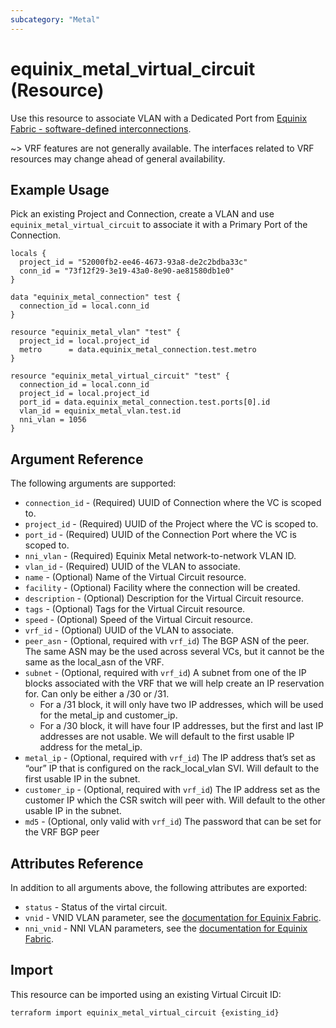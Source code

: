 ```yaml
---
subcategory: "Metal"
---
```


# equinix_metal_virtual_circuit (Resource)

Use this resource to associate VLAN with a Dedicated Port from
[Equinix Fabric - software-defined interconnections](https://metal.equinix.com/developers/docs/networking/fabric/#associating-a-vlan-with-a-dedicated-port).

~> VRF features are not generally available. The interfaces related to VRF resources may change ahead of general availability.

## Example Usage

Pick an existing Project and Connection, create a VLAN and use `equinix_metal_virtual_circuit`
to associate it with a Primary Port of the Connection.

```hcl
locals {
  project_id = "52000fb2-ee46-4673-93a8-de2c2bdba33c"
  conn_id = "73f12f29-3e19-43a0-8e90-ae81580db1e0"
}

data "equinix_metal_connection" test {
  connection_id = local.conn_id
}

resource "equinix_metal_vlan" "test" {
  project_id = local.project_id
  metro      = data.equinix_metal_connection.test.metro
}

resource "equinix_metal_virtual_circuit" "test" {
  connection_id = local.conn_id
  project_id = local.project_id
  port_id = data.equinix_metal_connection.test.ports[0].id
  vlan_id = equinix_metal_vlan.test.id
  nni_vlan = 1056
}
```

## Argument Reference

The following arguments are supported:

* `connection_id` - (Required) UUID of Connection where the VC is scoped to.
* `project_id` - (Required) UUID of the Project where the VC is scoped to.
* `port_id` - (Required) UUID of the Connection Port where the VC is scoped to.
* `nni_vlan` - (Required) Equinix Metal network-to-network VLAN ID.
* `vlan_id` - (Required) UUID of the VLAN to associate.
* `name` - (Optional) Name of the Virtual Circuit resource.
* `facility` - (Optional) Facility where the connection will be created.
* `description` - (Optional) Description for the Virtual Circuit resource.
* `tags` - (Optional) Tags for the Virtual Circuit resource.
* `speed` - (Optional) Speed of the Virtual Circuit resource.
* `vrf_id` - (Optional) UUID of the VLAN to associate.
* `peer_asn` - (Optional, required with `vrf_id`) The BGP ASN of the peer. The same ASN may be the used across several VCs, but it cannot be the same as the local_asn of the VRF.
* `subnet` - (Optional, required with `vrf_id`) A subnet from one of the IP
  blocks associated with the VRF that we will help create an IP reservation for. Can only be either a /30 or /31.
  * For a /31 block, it will only have two IP addresses, which will be used for
  the metal_ip and customer_ip.
  * For a /30 block, it will have four IP addresses, but the first and last IP addresses are not usable. We will default to the first usable IP address for the metal_ip.
* `metal_ip` - (Optional, required with `vrf_id`) The IP address that’s set as “our” IP that is configured on the rack_local_vlan SVI. Will default to the first usable IP in the subnet.
* `customer_ip` - (Optional, required with `vrf_id`) The IP address set as the customer IP which the CSR switch will peer with. Will default to the other usable IP in the subnet.
* `md5` - (Optional, only valid with `vrf_id`) The password that can be set for the VRF BGP peer

## Attributes Reference

In addition to all arguments above, the following attributes are exported:

* `status` - Status of the virtal circuit.
* `vnid` - VNID VLAN parameter, see the [documentation for Equinix Fabric](https://metal.equinix.com/developers/docs/networking/fabric/).
* `nni_vnid` - NNI VLAN parameters, see the [documentation for Equinix Fabric](https://metal.equinix.com/developers/docs/networking/fabric/).

## Import

This resource can be imported using an existing Virtual Circuit ID:

```sh
terraform import equinix_metal_virtual_circuit {existing_id}
```
